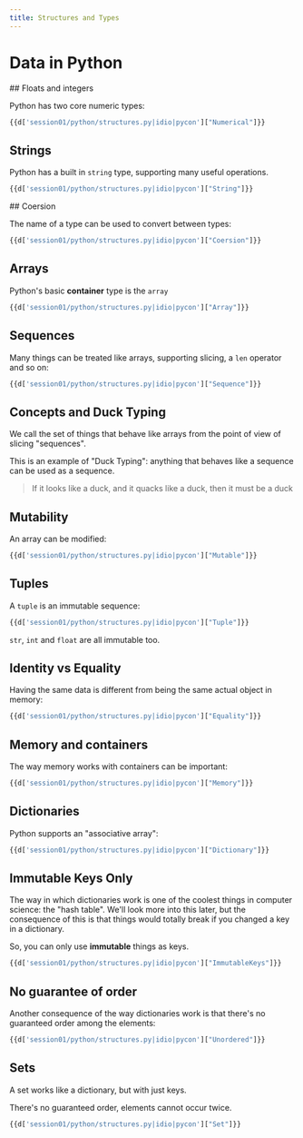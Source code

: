 ```yaml
---
title: Structures and Types
---
```


# Data in Python

## Floats and integers

Python has two core numeric types:

``` python
{{d['session01/python/structures.py|idio|pycon']["Numerical"]}}
```

## Strings

Python has a built in `string` type, supporting many
useful operations.

``` python
{{d['session01/python/structures.py|idio|pycon']["String"]}}
```

## Coersion

The name of a type can be used to convert between types:

``` python
{{d['session01/python/structures.py|idio|pycon']["Coersion"]}}
```

## Arrays

Python's basic **container** type is the `array`

``` python
{{d['session01/python/structures.py|idio|pycon']["Array"]}}
```

## Sequences

Many things can be treated like arrays, supporting slicing,
a `len` operator and so on:

``` python
{{d['session01/python/structures.py|idio|pycon']["Sequence"]}}
```

## Concepts and Duck Typing

We call the set of things that behave like arrays from the point of
view of slicing "sequences". 

This is an example of "Duck Typing": anything that behaves like a
sequence can be used as a sequence.

> If it looks like a duck, and it quacks like a duck, then
> it must be a duck

## Mutability

An array can be modified:

``` python
{{d['session01/python/structures.py|idio|pycon']["Mutable"]}}
```

## Tuples

A `tuple` is an immutable sequence:

``` python
{{d['session01/python/structures.py|idio|pycon']["Tuple"]}}
```

`str`, `int` and `float` are all immutable too.

## Identity vs Equality

Having the same data is different from being the same actual object
in memory:

``` python
{{d['session01/python/structures.py|idio|pycon']["Equality"]}}
```

## Memory and containers

The way memory works with containers can be important:

``` python
{{d['session01/python/structures.py|idio|pycon']["Memory"]}}
```

## Dictionaries

Python supports an "associative array":

``` python
{{d['session01/python/structures.py|idio|pycon']["Dictionary"]}}
```

## Immutable Keys Only

The way in which dictionaries work is one of the coolest things in computer science:
the "hash table". We'll look more into this later, but the consequence of this is
that things would totally break if you changed a key in a dictionary.

So, you can only use **immutable** things as keys.

``` python
{{d['session01/python/structures.py|idio|pycon']["ImmutableKeys"]}}
```

## No guarantee of order

Another consequence of the way dictionaries work is that there's no guaranteed order among the
elements:

``` python
{{d['session01/python/structures.py|idio|pycon']["Unordered"]}}
```

## Sets

A set works like a dictionary, but with just keys.

There's no guaranteed order, elements cannot occur twice.

``` python
{{d['session01/python/structures.py|idio|pycon']["Set"]}}
```
